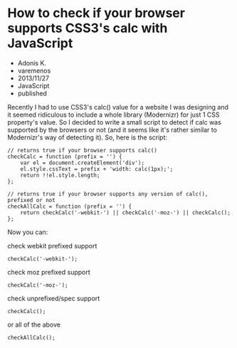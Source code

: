 # How to check if your browser supports CSS3's calc with JavaScript
- Adonis K.
- varemenos
- 2013/11/27
- JavaScript
- published

Recently I had to use CSS3's calc() value for a website I was designing and it seemed ridiculous to include a whole library (Modernizr) for just 1 CSS property's value. So I decided to write a small script to detect if calc was supported by the browsers or not (and it seems like it's rather similar to Modernizr's way of detecting it).
So, here is the script:

<pre class="line-numbers"><code class="language-javascript">// returns true if your browser supports calc()
checkCalc = function (prefix = '') {
	var el = document.createElement('div');
	el.style.cssText = prefix + 'width: calc(1px);';
	return !!el.style.length;
};

// returns true if your browser supports any version of calc(), prefixed or not
checkAllCalc = function (prefix = '') {
	return checkCalc('-webkit-') || checkCalc('-moz-') || checkCalc();
};</code></pre>

Now you can:

check webkit prefixed support
<pre class="line-numbers"><code class="language-javascript">checkCalc('-webkit-');</code></pre>

check moz prefixed support
<pre class="line-numbers"><code class="language-javascript">checkCalc('-moz-');</code></pre>

check unprefixed/spec support
<pre class="line-numbers"><code class="language-javascript">checkCalc();</code></pre>

or all of the above
<pre class="line-numbers"><code class="language-javascript">checkAllCalc();</code></pre>

